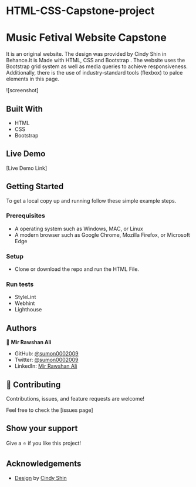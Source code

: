# HTML-CSS-Capstone-project


# Music Fetival Website Capstone

It is an original website. The design was provided by  Cindy Shin in Behance.It is Made with HTML, CSS and Bootstrap . The website uses the Bootstrap grid system as well as media queries to achieve responsiveness. Additionally, there is the use of industry-standard tools (flexbox) to palce elements in this page.



![screenshot]


## Built With

- HTML
- CSS
- Bootstrap

## Live Demo

[Live Demo Link]


## Getting Started

To get a local copy up and running follow these simple example steps.

### Prerequisites

- A operating system such as Windows, MAC, or Linux
- A modern browser such as Google Chrome, Mozilla Firefox, or Microsoft Edge

### Setup
- Clone or download the repo and run the HTML File.

### Run tests
- StyleLint
- Webhint
- Lighthouse


## Authors

👤 **Mir Rawshan Ali**

- GitHub: [@sumon0002009](https://github.com/sumon0002001)
- Twitter: [@sumon0002009](https://twitter.com/Sumon0002009)
- LinkedIn: [Mir Rawshan Ali](https://www.linkedin.com/in/mir-rawshan-ali-27b6a5198/)

## 🤝 Contributing

Contributions, issues, and feature requests are welcome!

Feel free to check the [issues page]

## Show your support

Give a ⭐️ if you like this project!

## Acknowledgements

- [Design](https://www.behance.net/gallery/29845175/CC-Global-Summit-2015) by [Cindy Shin](https://www.behance.net/adagio07)